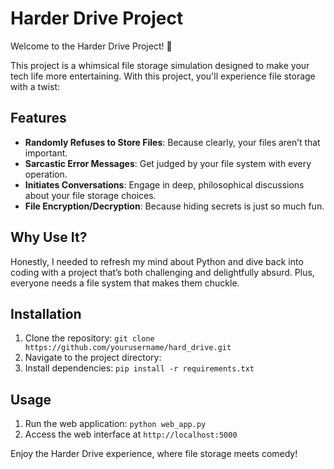 # Harder Drive Project

Welcome to the Harder Drive Project! 🚀

This project is a whimsical file storage simulation designed to make your tech life more entertaining. With this project, you'll experience file storage with a twist:

## Features
- **Randomly Refuses to Store Files**: Because clearly, your files aren’t that important.
- **Sarcastic Error Messages**: Get judged by your file system with every operation.
- **Initiates Conversations**: Engage in deep, philosophical discussions about your file storage choices.
- **File Encryption/Decryption**: Because hiding secrets is just so much fun.

## Why Use It?
Honestly, I needed to refresh my mind about Python and dive back into coding with a project that’s both challenging and delightfully absurd. Plus, everyone needs a file system that makes them chuckle.

## Installation
1. Clone the repository: `git clone https://github.com/yourusername/hard_drive.git`
2. Navigate to the project directory: 
3. Install dependencies: `pip install -r requirements.txt`

## Usage
1. Run the web application: `python web_app.py`
2. Access the web interface at `http://localhost:5000`

Enjoy the Harder Drive experience, where file storage meets comedy!
